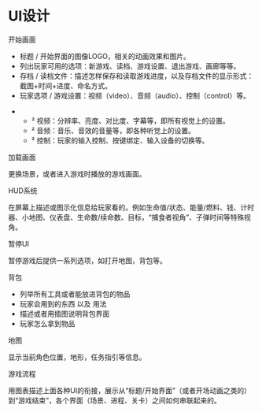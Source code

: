 # UI设计

开始画面

* 标题 / 开始界面的图像LOGO，相关的动画效果和图片。
*  列出玩家可用的选项：新游戏、读档、游戏设置、退出游戏、画廊等等。
*  存档 / 读档文件：描述怎样保存和读取游戏进度，以及存档文件的显示形式：截图+时间+进度、命名方式。
*  玩家选项 / 游戏设置：视频（video）、音频（audio）、控制（control）等。

- - ² 视频：分辨率、亮度、对比度、字幕等，即所有视觉上的设置。
  - ² 音频：音乐、音效的音量等，即各种听觉上的设置。
  - ² 控制：玩家的输入控制、按键绑定、输入设备的切换等。

加载画面

更换场景，或者进入游戏时播放的游戏画面。

HUD系统

在屏幕上描述或图示化信息给玩家看的。例如生命值/状态、能量/燃料、钱、计时器、小地图、仪表盘、生命数/续命数、目标，“捕食者视角”、子弹时间等特殊视角。

暂停UI

暂停游戏后提供一系列选项，如打开地图，背包等。

背包

-  列举所有工具或者能放进背包的物品
-  玩家会用到的东西 以及 用法
-  描述或者用插图说明背包界面
-  玩家怎么拿到物品

地图

显示当前角色位置，地形，任务指引等信息。

游戏流程

用图表描述上面各种UI的衔接，展示从“标题/开始界面”（或者开场动画之类的）到“游戏结束”，各个界面（场景、进程、关卡）之间如何串联起来的。